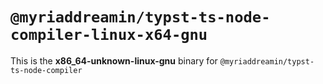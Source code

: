 # `@myriaddreamin/typst-ts-node-compiler-linux-x64-gnu`

This is the **x86_64-unknown-linux-gnu** binary for `@myriaddreamin/typst-ts-node-compiler`
